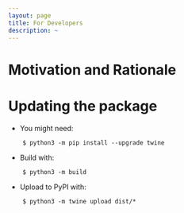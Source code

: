 ```yaml
---
layout: page
title: For Developers
description: ~
---
```

# Motivation and Rationale

# Updating the package

- You might need:
```shell
    $ python3 -m pip install --upgrade twine
```
- Build with:
```shell
    $ python3 -m build
```
- Upload to PyPI with:
```shell
    $ python3 -m twine upload dist/*
```
